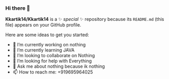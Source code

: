 ### Hi there 👋


**Kkartik14/Kkartik14** is a ✨ _special_ ✨ repository because its `README.md` (this file) appears on your GitHub profile.

Here are some ideas to get you started:

- 🔭 I’m currently working on nothing
- 🌱 I’m currently learning JAVA
- 👯 I’m looking to collaborate on Nothing
- 🤔 I’m looking for help with Everything
- 💬 Ask me about nothing because ik nothing
- 📫 How to reach me: +919695964025

